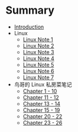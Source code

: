 # Summary

* [Introduction](README.md)
* Linux
  * [Linux Note 1](./1-linux/basic/linux-note-1.md)
  * [Linux Note 2](./1-linux/basic/linux-note-2.md)
  * [Linux Note 3](./1-linux/basic/linux-note-3.md)
  * [Linux Note 4](./1-linux/basic/linux-note-4.md)
  * [Linux Note 5](./1-linux/basic/linux-note-5.md)
  * [Linux Note 6](./1-linux/basic/linux-note-6.md)
  * [Linux Note 7](./1-linux/basic/linux-note-7.md)
* 鸟哥的 Linux 私房菜笔记
  * [Chapter 1 - 10](./1-linux/vbird/note-1.md)
  * [Chapter 11 - 12](./1-linux/vbird/note-2.md)
  * [Chapter 13 - 14](./1-linux/vbird/note-3.md)
  * [Chapter 15 - 19](./1-linux/vbird/note-4.md)
  * [Chapter 20 - 22](./1-linux/vbird/note-5.md)
  * [Chapter 23 - 26](./1-linux/vbird/note-6.md)

